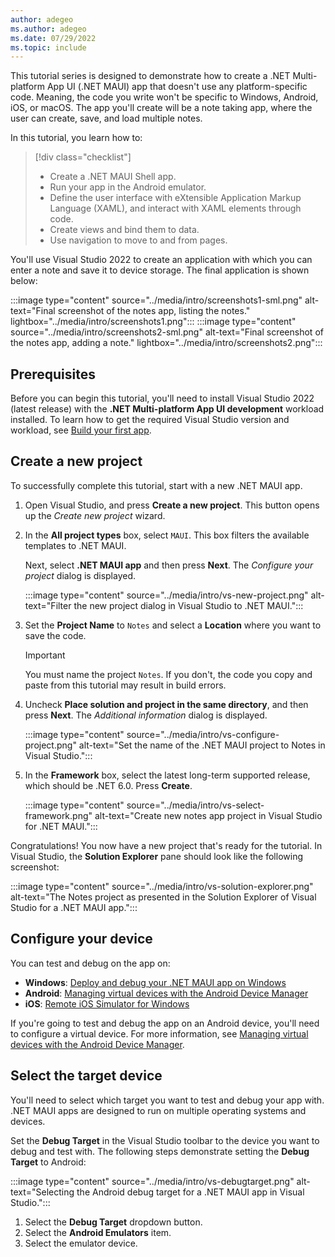 ```yaml
---
author: adegeo
ms.author: adegeo
ms.date: 07/29/2022
ms.topic: include
---
```


This tutorial series is designed to demonstrate how to create a .NET Multi-platform App UI (.NET MAUI) app that doesn't use any platform-specific code. Meaning, the code you write won't be specific to Windows, Android, iOS, or macOS. The app you'll create will be a note taking app, where the user can create, save, and load multiple notes.

In this tutorial, you learn how to:

> [!div class="checklist"]
>
> - Create a .NET MAUI Shell app.
> - Run your app in the Android emulator.
> - Define the user interface with eXtensible Application Markup Language (XAML), and interact with XAML elements through code.
> - Create views and bind them to data.
> - Use navigation to move to and from pages.

You'll use Visual Studio 2022 to create an application with which you can enter a note and save it to device storage. The final application is shown below:

:::image type="content" source="../media/intro/screenshots1-sml.png" alt-text="Final screenshot of the notes app, listing the notes." lightbox="../media/intro/screenshots1.png"::: :::image type="content" source="../media/intro/screenshots2-sml.png" alt-text="Final screenshot of the notes app, adding a note." lightbox="../media/intro/screenshots2.png":::

## Prerequisites

Before you can begin this tutorial, you'll need to install Visual Studio 2022 (latest release) with the **.NET Multi-platform App UI development** workload installed. To learn how to get the required Visual Studio version and workload, see [Build your first app](../../../get-started/first-app.md).

## Create a new project

To successfully complete this tutorial, start with a new .NET MAUI app.

01. Open Visual Studio, and press **Create a new project**. This button opens up the _Create new project_ wizard.

01. In the **All project types** box, select `MAUI`. This box filters the available templates to .NET MAUI.

    Next, select **.NET MAUI app** and then press **Next**. The _Configure your project_ dialog is displayed.

    :::image type="content" source="../media/intro/vs-new-project.png" alt-text="Filter the new project dialog in Visual Studio to .NET MAUI.":::

01. Set the **Project Name** to `Notes` and select a **Location** where you want to save the code.

    > [!IMPORTANT]
    > You must name the project `Notes`. If you don't, the code you copy and paste from this tutorial may result in build errors.

01. Uncheck **Place solution and project in the same directory**, and then press **Next**. The _Additional information_ dialog is displayed.

    :::image type="content" source="../media/intro/vs-configure-project.png" alt-text="Set the name of the .NET MAUI project to Notes in Visual Studio.":::

01. In the **Framework** box, select the latest long-term supported release, which should be .NET 6.0. Press **Create**.

    :::image type="content" source="../media/intro/vs-select-framework.png" alt-text="Create new notes app project in Visual Studio for .NET MAUI.":::

Congratulations! You now have a new project that's ready for the tutorial. In Visual Studio, the **Solution Explorer** pane should look like the following screenshot:

:::image type="content" source="../media/intro/vs-solution-explorer.png" alt-text="The Notes project as presented in the Solution Explorer of Visual Studio for a .NET MAUI app.":::

## Configure your device

You can test and debug on the app on:

- **Windows**: [Deploy and debug your .NET MAUI app on Windows](../../../windows/setup.md)
- **Android**: [Managing virtual devices with the Android Device Manager](../../../android/emulator/device-manager.md)
- **iOS**: [Remote iOS Simulator for Windows](../../../ios/remote-simulator.md)

If you're going to test and debug the app on an Android device, you'll need to configure a virtual device. For more information, see [Managing virtual devices with the Android Device Manager](../../../android/emulator/device-manager.md).

## Select the target device

You'll need to select which target you want to test and debug your app with. .NET MAUI apps are designed to run on multiple operating systems and devices.

Set the **Debug Target** in the Visual Studio toolbar to the device you want to debug and test with. The following steps demonstrate setting the **Debug Target** to Android:

:::image type="content" source="../media/intro/vs-debugtarget.png" alt-text="Selecting the Android debug target for a .NET MAUI app in Visual Studio.":::

01. Select the **Debug Target** dropdown button.
01. Select the **Android Emulators** item.
01. Select the emulator device.

